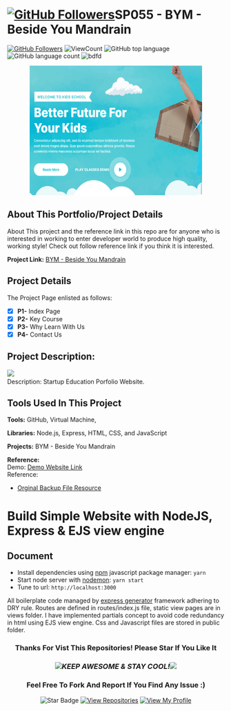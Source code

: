 <!--
 * @Date         : 2023-08-09 14:44:21
 * @Author       : BDFD,bdfd2005@gmail.com
 * @Github       : https://github.com/bdfd
 * @LastEditTime : 2023-08-16 12:03:49
 * @LastEditors  : BDFD
 * @Description  :
 * @FilePath     : \README.md
 * Copyright (c) 2023 by BDFD, All Rights Reserved.
-->

# <a href="https://github.com/bdfd"><img height=40 src="https://cdn.jsdelivr.net/gh/bdfd/Personal_Image_Repo/4.Stamp/BDFD_Stamp.png" alt="GitHub Followers" /></a>SP055 - BYM - Beside You Mandrain

<a href="https://github.com/bdfd"><img src="https://img.shields.io/github/followers/bdfd?label=Follow%20Me&logo=github" alt="GitHub Followers" /></a>
![ViewCount](https://views.whatilearened.today/views/github/BDFD-Side-Project/SideProject055_BYM.svg?cache=remove)
![GitHub top language](https://img.shields.io/github/languages/top/BDFD-Side-Project/SideProject055_BYM?style=flat)
![GitHub language count](https://img.shields.io/github/languages/count/BDFD-Side-Project/SideProject055_BYM?style=flat)
<img height=20 src="https://cdn.jsdelivr.net/gh/bdfd/Personal_Image_Repo/7.Color-Icon/Status/On_Progress.svg" alt="bdfd" />

<!-- <img height=20 src="https://cdn.jsdelivr.net/gh/bdfd/Personal_Image_Repo/7.Color-Icon/Status/Finish.svg" alt="bdfd" /> -->

<div align="center">
    <img src="static/images/demo.png" alt="Logo" width="400" height="300">
</div>

## About This Portfolio/Project Details

About This project and the reference link in this repo are for anyone who is interested in working to enter developer world to produce high quality, working style! Check out follow reference link if you think it is interested.

**Project Link:** [BYM - Beside You Mandrain](https://bym-beside-you-mandrain.onrender.com/)

## Project Details

The Project Page enlisted as follows:

- [x] **P1-** Index Page
- [x] **P2-** Key Course
- [x] **P3-** Why Learn With Us
- [x] **P4-** Contact Us

## Project Description:

<img height="27" src="https://img.shields.io/badge/test 2 -Level  Intermediate-orange.svg?&style=for-the-badge&logo=TheSparksFoundation&logoColor=blue"/>

<br/>
Description: Startup Education Porfolio Website.

## Tools Used In This Project

**Tools:** GitHub, Virtual Machine,

**Libraries:** Node.js, Express, HTML, CSS, and JavaScript

**Projects:** BYM - Beside You Mandrain

**Reference:**  
Demo: <a href="https://bym-beside-you-mandrain.onrender.com/">Demo Website Link</a>  
Reference:

- <a href="https://drive.google.com/drive/folders/1F2p4Ec1JqMZiyrkjzS_BzTnBXt2AspVE">Orginal Backup File Resource</a>
  <br>

# Build Simple Website with NodeJS, Express & EJS view engine

## Document

- Install dependencies using [npm](https://www.npmjs.com/) javascript package manager: `yarn`
- Start node server with [nodemon](https://nodemon.io/): `yarn start`
- Tune to url: `http://localhost:3000`

All boilerplate code managed by [express generator](https://expressjs.com/en/starter/generator.html) framework adhering to DRY rule. Routes are defined in routes/index.js file, static view pages are in views folder. I have implemented partials concept to avoid code redundancy in html using EJS view engine. Css and Javascript files are stored in public folder.

<div align="center">

### Thanks For Vist This Repositories! Please Star If You Like It

### <img src="https://media.giphy.com/media/WUlplcMpOCEmTGBtBW/giphy.gif" width="30"><i>KEEP AWESOME & STAY COOL!</i><img src="https://media.giphy.com/media/WUlplcMpOCEmTGBtBW/giphy.gif" width="30">

### Feel Free To Fork And Report If You Find Any Issue :)

![Star Badge](https://img.shields.io/static/v1?label=%F0%9F%8C%9F&message=If%20Useful&style=style=flat&color=BC4E99)
[![View Repositories](https://img.shields.io/badge/View-My_Repositories-blue?logo=GitHub)](https://github.com/bdfd?tab=repositories)
[![View My Profile](https://img.shields.io/badge/View-My_Profile-green?logo=GitHub)](https://github.com/bdfd)

</div>

